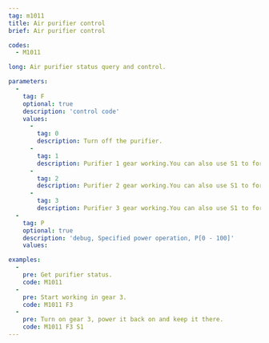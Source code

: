 ```yaml
---
tag: m1011
title: Air purifier control
brief: Air purifier control

codes:
  - M1011

long: Air purifier status query and control.

parameters:
  -
    tag: F
    optional: true
    description: 'control code'
    values:
      -
        tag: 0
        description: Turn off the purifier.
      -
        tag: 1
        description: Purifier 1 gear working.You can also use S1 to force power up and run in this gear.
      -
        tag: 2
        description: Purifier 2 gear working.You can also use S1 to force power up and run in this gear.
      -
        tag: 3
        description: Purifier 3 gear working.You can also use S1 to force power up and run in this gear.
  -
    tag: P
    optional: true
    description: 'debug, Specified power operation, P[0 - 100]'
    values:

examples:
  -
    pre: Get purifier status.
    code: M1011
  -
    pre: Start working in gear 3.
    code: M1011 F3
  -
    pre: Turn on gear 3, power it back on and keep it there.
    code: M1011 F3 S1
---
```

